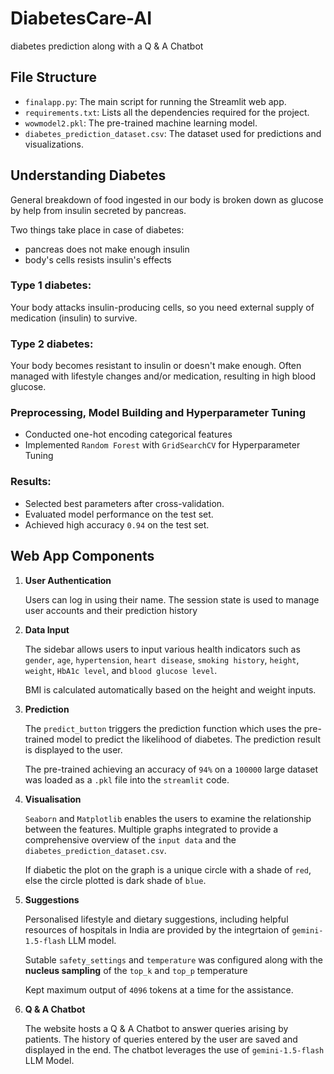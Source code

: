 # DiabetesCare-AI 
diabetes prediction along with a Q & A Chatbot

   
## File Structure

- `finalapp.py`: The main script for running the Streamlit web app.
- `requirements.txt`: Lists all the dependencies required for the project.
- `wowmodel2.pkl`: The pre-trained machine learning model.
- `diabetes_prediction_dataset.csv`: The dataset used for predictions and visualizations.
   
## Understanding Diabetes
General breakdown of food ingested in our body is broken down as glucose by help from insulin secreted by pancreas.

Two things take place in case of diabetes:
- pancreas does not make enough insulin
- body's cells resists insulin's effects

### Type 1 diabetes:
Your body attacks insulin-producing cells, so you need external supply of medication (insulin) to survive.
### Type 2 diabetes: 
Your body becomes resistant to insulin or doesn't make enough. Often managed with lifestyle changes and/or medication, resulting in 
high blood glucose.

### Preprocessing, Model Building and Hyperparameter Tuning
- Conducted one-hot encoding categorical features
- Implemented `Random Forest` with `GridSearchCV` for Hyperparameter Tuning
  
### Results:
- Selected best parameters after cross-validation.
- Evaluated model performance on the test set.
- Achieved high accuracy `0.94` on the test set.
  
## Web App Components
1. **User Authentication**
   
    Users can log in using their name.
    The session state is used to manage user accounts and their prediction history
2. **Data Input**
   
    The sidebar allows users to input various health indicators such as `gender`, `age`,
    `hypertension`, `heart disease`, `smoking history`, `height`, `weight`, `HbA1c level`, and `blood glucose level`.
   
    BMI is calculated automatically based on the height and weight inputs.
3.  **Prediction**
   
    The `predict_button` triggers the prediction function which uses the pre-trained model to predict the likelihood of diabetes.
    The prediction result is displayed to the user.
    
    The pre-trained achieving an accuracy of `94%` on a `100000` large dataset was loaded as a `.pkl` file
    into the `streamlit` code.
4. **Visualisation**
   
   `Seaborn` and `Matplotlib` enables the users to examine the relationship between the features.
   Multiple graphs integrated to provide a comprehensive overview of the `input data` and the `diabetes_prediction_dataset.csv`.

   If diabetic the plot on the graph is a unique circle with a shade of `red`, else the circle plotted is dark shade of `blue`.
5. **Suggestions**
    
   Personalised lifestyle and dietary suggestions, including helpful resources of hospitals in India are provided
   by the integrtaion of `gemini-1.5-flash` LLM model.

   Sutable `safety_settings` and `temperature` was configured along with the **nucleus sampling** of the
   `top_k` and `top_p` temperature

   Kept maximum output of `4096` tokens at a time for the assistance.
6. **Q & A Chatbot**
    
   The website hosts a Q & A Chatbot to answer queries arising by patients. The history of queries entered by the user are saved and
   displayed in the end.
   The chatbot leverages the use of `gemini-1.5-flash` LLM Model.
     
